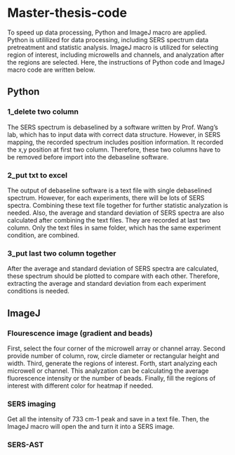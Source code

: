 # Master-thesis-code

To speed up data processing, Python and ImageJ macro are applied. Python is utililized for data processing, including SERS spectrum data pretreatment and statistic analysis. ImageJ macro is utilized for selecting region of interest, including microwells and channels, and analyzation after the regions are selected. Here, the instructions of Python code and ImageJ macro code are written below.

## Python
### 1_delete two column
The SERS spectrum is debaselined by a software written by Prof. Wang’s lab, which has to input data with correct data structure. However, in SERS mapping, the recorded spectrum includes position information. It recorded the x,y position at first two column. Therefore, these two columns have to be removed before import into the debaseline software. 

### 2_put txt to excel
The output of debaseline software is a text file with single debaselined spectrum. However, for each experiments, there will be lots of SERS spectra. Combining these text file together for further statistic analyzation is needed. Also, the average and standard deviation of SERS spectra are also calculated after combining the text files. They are recorded at last two column. Only the text files in same folder, which has the same experiment condition, are combined.

### 3_put last two column together
After the average and standard deviation of SERS spectra are calculated, these spectrum should be plotted to compare with each other. Therefore, extracting the average and standard deviation from each experiment conditions is needed.

## ImageJ
### Flourescence image (gradient and beads)
First, select the four corner of the microwell array or channel array. Second provide number of column, row, circle diameter or rectangular height and width. Third, generate the regions of interest. Forth, start analyzing each microwell or channel. This analyzation can be calculating the average fluorescence intensity or the number of beads. Finally, fill the regions of interest with different color for heatmap if needed.

### SERS imaging
Get all the intensity of 733 cm-1 peak and save in a text file. Then, the ImageJ macro will open the and turn it into a SERS image.

### SERS-AST



